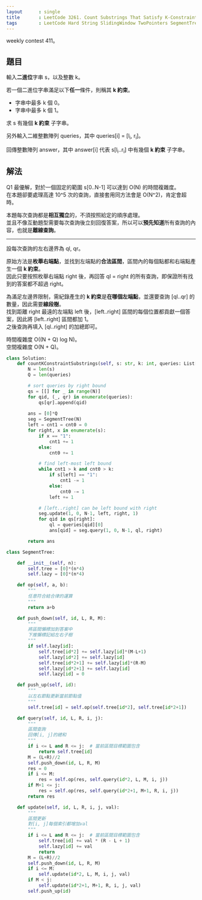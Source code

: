 ```yaml
---
layout      : single
title       : LeetCode 3261. Count Substrings That Satisfy K-Constraint II
tags        : LeetCode Hard String SlidingWindow TwoPointers SegmentTree
---
```

weekly contest 411。  

## 題目

輸入**二進位**字串 s，以及整數 k。  

若一個二進位字串滿足以下**任一**條件，則稱其 **k 約束**。  

- 字串中最多 k 個 0。  
- 字串中最多 k 個 1。  

求 s 有幾個 **k 約束** 子字串。  

另外輸入二維整數陣列 queries，其中 queries[i] = [l<sub>i</sub>, r<sub>i</sub>]。  

回傳整數陣列 answer，其中 answer[i] 代表 s[l<sub>i</sub>..r<sub>i</sub>] 中有幾個 **k 約束** 子字串。  

## 解法

Q1 最優解，對於一個固定的範圍 s[0..N-1] 可以達到 O(N) 的時間複雜度。  
在本題卻要處理高達 10^5 次的查詢，直接套用同方法會是 O(N^2)，肯定會超時。  

本題每次查詢都是**相互獨立**的，不須按照給定的順序處理。  
並且不像互動題型需要每次查詢後立刻回復答案，所以可以**預先知道**所有查詢的內容，也就是**離線查詢**。  

---

設每次查詢的左右邊界為 ql, qr。  

原始方法是**枚舉右端點**，並找到左端點的**合法區間**，區間內的每個點都和右端點產生一個 **k 約束**。  
因此只要按照枚舉右端點 right 後，再回答 ql = right 的所有查詢，即保證所有找到的答案都不超過 right。  

為滿足左邊界限制，需紀錄產生的 **k 約束**是**在哪個左端點**，並還要查詢 [ql..qr] 的數量，因此需要**線段樹**。  
找到距離 right 最遠的左端點 left 後，[left..right] 區間的每個位置都貢獻一個答案，因此將 [left..right] 區間都加 1。  
之後查詢再填入 [ql..right] 的加總即可。  

時間複雜度 O((N + Q) log N)。  
空間複雜度 O(N + Q)。  

```python
class Solution:
    def countKConstraintSubstrings(self, s: str, k: int, queries: List[List[int]]) -> List[int]:
        N = len(s)
        Q = len(queries)

        # sort queries by right bound
        qs = [[] for _ in range(N)] 
        for qid, (_, qr) in enumerate(queries):
            qs[qr].append(qid)
        
        ans = [0]*Q
        seg = SegmentTree(N)
        left = cnt1 = cnt0 = 0
        for right, x in enumerate(s):
            if x == "1":
                cnt1 += 1
            else:
                cnt0 += 1

            # find left-most left bound
            while cnt1 > k and cnt0 > k:
                if s[left] == "1":
                    cnt1 -= 1
                else:
                    cnt0 -= 1
                left += 1

            # [left..right] can be left bound with right
            seg.update(1, 0, N-1, left, right, 1)
            for qid in qs[right]:
                ql = queries[qid][0]
                ans[qid] = seg.query(1, 0, N-1, ql, right)

        return ans

class SegmentTree:

    def __init__(self, n):
        self.tree = [0]*(n*4)
        self.lazy = [0]*(n*4)

    def op(self, a, b):
        """
        任意符合結合律的運算
        """
        return a+b

    def push_down(self, id, L, R, M):
        """
        將區間懶標加到答案中
        下推懶標記給左右子樹
        """
        if self.lazy[id]:
            self.tree[id*2] += self.lazy[id]*(M-L+1)
            self.lazy[id*2] += self.lazy[id]
            self.tree[id*2+1] += self.lazy[id]*(R-M)
            self.lazy[id*2+1] += self.lazy[id]
            self.lazy[id] = 0

    def push_up(self, id):
        """
        以左右節點更新當前節點值
        """
        self.tree[id] = self.op(self.tree[id*2], self.tree[id*2+1])

    def query(self, id, L, R, i, j):
        """
        區間查詢
        回傳[i, j]的總和
        """
        if i <= L and R <= j:  # 當前區間目標範圍包含
            return self.tree[id]
        M = (L+R)//2
        self.push_down(id, L, R, M)
        res = 0
        if i <= M:
            res = self.op(res, self.query(id*2, L, M, i, j))
        if M+1 <= j:
            res = self.op(res, self.query(id*2+1, M+1, R, i, j))
        return res

    def update(self, id, L, R, i, j, val):
        """
        區間更新
        對[i, j]每個索引都增加val
        """
        if i <= L and R <= j:  # 當前區間目標範圍包含
            self.tree[id] += val * (R - L + 1)
            self.lazy[id] += val
            return
        M = (L+R)//2
        self.push_down(id, L, R, M)
        if i <= M:
            self.update(id*2, L, M, i, j, val)
        if M < j:
            self.update(id*2+1, M+1, R, i, j, val)
        self.push_up(id)
```
